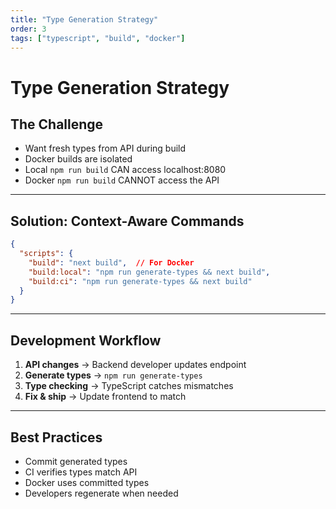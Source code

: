 ```yaml
---
title: "Type Generation Strategy"
order: 3
tags: ["typescript", "build", "docker"]
---
```


# Type Generation Strategy

## The Challenge

- Want fresh types from API during build
- Docker builds are isolated
- Local `npm run build` CAN access localhost:8080
- Docker `npm run build` CANNOT access the API

---

## Solution: Context-Aware Commands

```json
{
  "scripts": {
    "build": "next build",  // For Docker
    "build:local": "npm run generate-types && next build",
    "build:ci": "npm run generate-types && next build"
  }
}
```

---

## Development Workflow

1. **API changes** → Backend developer updates endpoint
2. **Generate types** → `npm run generate-types`
3. **Type checking** → TypeScript catches mismatches
4. **Fix & ship** → Update frontend to match

---

## Best Practices

- Commit generated types
- CI verifies types match API
- Docker uses committed types
- Developers regenerate when needed